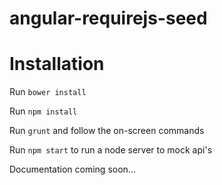 angular-requirejs-seed
======================

# Installation
Run `bower install`

Run `npm install`

Run `grunt` and follow the on-screen commands

Run `npm start` to run a node server to mock api's

Documentation coming soon...